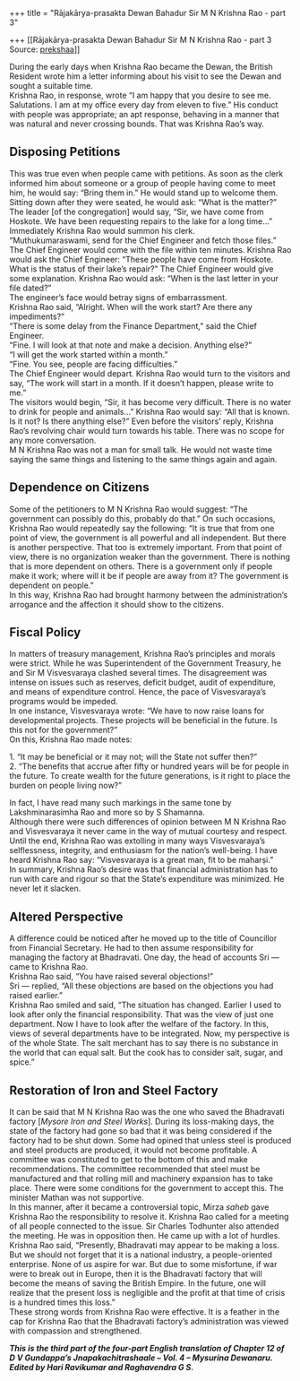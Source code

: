 +++
title = "Rājakārya-prasakta Dewan Bahadur Sir M N Krishna Rao - part 3"

+++
[[Rājakārya-prasakta Dewan Bahadur Sir M N Krishna Rao - part 3	Source: [prekshaa](https://www.prekshaa.in/m-n-krishna-rao-part-3)]]







During the early days when Krishna Rao became the Dewan, the British Resident wrote him a letter informing about his visit to see the Dewan and sought a suitable time.  
Krishna Rao, in response, wrote “I am happy that you desire to see me. Salutations. I am at my office every day from eleven to five.” His conduct with people was appropriate; an apt response, behaving in a manner that was natural and never crossing bounds. That was Krishna Rao’s way.

## Disposing Petitions

This was true even when people came with petitions. As soon as the clerk informed him about someone or a group of people having come to meet him, he would say: “Bring them in.” He would stand up to welcome them. Sitting down after they were seated, he would ask: “What is the matter?” The leader \[of the congregation\] would say, “Sir, we have come from Hoskote. We have been requesting repairs to the lake for a long time…” Immediately Krishna Rao would summon his clerk.  
“Muthukumaraswami, send for the Chief Engineer and fetch those files.”  
The Chief Engineer would come with the file within ten minutes. Krishna Rao would ask the Chief Engineer: “These people have come from Hoskote. What is the status of their lake’s repair?” The Chief Engineer would give some explanation. Krishna Rao would ask: “When is the last letter in your file dated?”  
The engineer’s face would betray signs of embarrassment.  
Krishna Rao said, “Alright. When will the work start? Are there any impediments?”  
“There is some delay from the Finance Department,” said the Chief Engineer.  
“Fine. I will look at that note and make a decision. Anything else?”  
“I will get the work started within a month.”  
“Fine. You see, people are facing difficulties.”  
The Chief Engineer would depart. Krishna Rao would turn to the visitors and say, “The work will start in a month. If it doesn’t happen, please write to me.”  
The visitors would begin, “Sir, it has become very difficult. There is no water to drink for people and animals…” Krishna Rao would say: “All that is known. Is it not? Is there anything else?” Even before the visitors’ reply, Krishna Rao’s revolving chair would turn towards his table. There was no scope for any more conversation.  
M N Krishna Rao was not a man for small talk. He would not waste time saying the same things and listening to the same things again and again.

## Dependence on Citizens

Some of the petitioners to M N Krishna Rao would suggest: “The government can possibly do this, probably do that.” On such occasions, Krishna Rao would repeatedly say the following: “It is true that from one point of view, the government is all powerful and all independent. But there is another perspective. That too is extremely important. From that point of view, there is no organization weaker than the government. There is nothing that is more dependent on others. There is a government only if people make it work; where will it be if people are away from it? The government is dependent on people.”  
In this way, Krishna Rao had brought harmony between the administration’s arrogance and the affection it should show to the citizens.

## Fiscal Policy

In matters of treasury management, Krishna Rao’s principles and morals were strict. While he was Superintendent of the Government Treasury, he and Sir M Visvesvaraya clashed several times. The disagreement was intense on issues such as reserves, deficit budget, audit of expenditure, and means of expenditure control. Hence, the pace of Visvesvaraya’s programs would be impeded.  
In one instance, Visvesvaraya wrote: “We have to now raise loans for developmental projects. These projects will be beneficial in the future. Is this not for the government?”  
On this, Krishna Rao made notes:

1\. “It may be beneficial or it may not; will the State not suffer then?”  
2. “The benefits that accrue after fifty or hundred years will be for people in the future. To create wealth for the future generations, is it right to place the burden on people living now?”

In fact, I have read many such markings in the same tone by Lakshminarasimha Rao and more so by S Shamanna.  
Although there were such differences of opinion between M N Krishna Rao and Visvesvaraya it never came in the way of mutual courtesy and respect. Until the end, Krishna Rao was extolling in many ways Visvesvaraya’s selflessness, integrity, and enthusiasm for the nation’s well-being. I have heard Krishna Rao say: “Visvesvaraya is a great man, fit to be maharṣi.”  
In summary, Krishna Rao’s desire was that financial administration has to run with care and rigour so that the State’s expenditure was minimized. He never let it slacken.

## Altered Perspective

A difference could be noticed after he moved up to the title of Councillor from Financial Secretary. He had to then assume responsibility for managing the factory at Bhadravati. One day, the head of accounts Sri — came to Krishna Rao.  
Krishna Rao said, “You have raised several objections!”  
Sri — replied, “All these objections are based on the objections you had raised earlier.”  
Krishna Rao smiled and said, “The situation has changed. Earlier I used to look after only the financial responsibility. That was the view of just one department. Now I have to look after the welfare of the factory. In this, views of several departments have to be integrated. Now, my perspective is of the whole State. The salt merchant has to say there is no substance in the world that can equal salt. But the cook has to consider salt, sugar, and spice.”

## Restoration of Iron and Steel Factory

It can be said that M N Krishna Rao was the one who saved the Bhadravati factory \[*Mysore Iron and Steel Works*\]. During its loss-making days, the state of the factory had gone so bad that it was being considered if the factory had to be shut down. Some had opined that unless steel is produced and steel products are produced, it would not become profitable. A committee was constituted to get to the bottom of this and make recommendations. The committee recommended that steel must be manufactured and that rolling mill and machinery expansion has to take place. There were some conditions for the government to accept this. The minister Mathan was not supportive.  
In this manner, after it became a controversial topic, Mirza *saheb* gave Krishna Rao the responsibility to resolve it. Krishna Rao called for a meeting of all people connected to the issue. Sir Charles Todhunter also attended the meeting. He was in opposition then. He came up with a lot of hurdles. Krishna Rao said, “Presently, Bhadravati may appear to be making a loss. But we should not forget that it is a national industry, a people-oriented enterprise. None of us aspire for war. But due to some misfortune, if war were to break out in Europe, then it is the Bhadravati factory that will become the means of saving the British Empire. In the future, one will realize that the present loss is negligible and the profit at that time of crisis is a hundred times this loss.”  
These strong words from Krishna Rao were effective. It is a feather in the cap for Krishna Rao that the Bhadravati factory’s administration was viewed with compassion and strengthened.



***This is the third part of the four-part English translation of Chapter 12 of D V Gundappa’s Jnapakachitrashaale – Vol. 4 – Mysurina Dewanaru. Edited by Hari Ravikumar and Raghavendra G S.***








